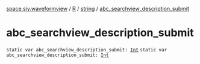 [space.siy.waveformview](../../index.md) / [R](../index.md) / [string](index.md) / [abc_searchview_description_submit](./abc_searchview_description_submit.md)

# abc_searchview_description_submit

`static var abc_searchview_description_submit: `[`Int`](https://kotlinlang.org/api/latest/jvm/stdlib/kotlin/-int/index.html)
`static var abc_searchview_description_submit: `[`Int`](https://kotlinlang.org/api/latest/jvm/stdlib/kotlin/-int/index.html)